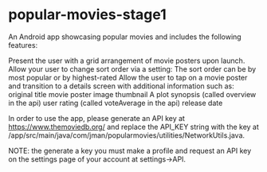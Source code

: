 # popular-movies-stage1
An Android app showcasing popular movies and includes the following features:

Present the user with a grid arrangement of movie posters upon launch.
Allow your user to change sort order via a setting:
The sort order can be by most popular or by highest-rated
Allow the user to tap on a movie poster and transition to a details screen with additional information such as:
original title
movie poster image thumbnail
A plot synopsis (called overview in the api)
user rating (called voteAverage in the api)
release date


In order to use the app, please generate an API key at https://www.themoviedb.org/ and replace the API_KEY string with the key at  /app/src/main/java/com/jman/popularmovies/utilities/NetworkUtils.java.

NOTE: the generate a key you must make a profile and request an API key on the settings page of your account at settings->API.
